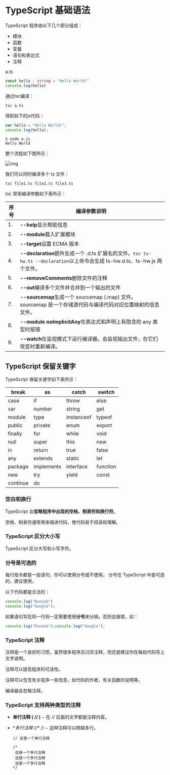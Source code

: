 # TypeScript 基础语法

TypeScript 程序由以下几个部分组成：

- 模块
- 函数
- 变量
- 语句和表达式
- 注释



a.ts

```typescript
const hello : string = "Hello World!"
console.log(hello)
```

通过tsc编译：

```shell
tsc a.ts
```

得到如下的js代码：

```javascript
var hello = "Hello World!";
console.log(hello);
```

```shell
$ node a.js
Hello World
```

整个流程如下图所示：

![img](https://www.runoob.com/wp-content/uploads/2019/01/ts-2020-11-26-3.png)



我们可以同时编译多个 ts 文件：

```
tsc file1.ts file2.ts file3.ts
```

tsc 常用编译参数如下表所示：

| 序号 | 编译参数说明                                                 |
| ---- | ------------------------------------------------------------ |
| 1.   | **--help**显示帮助信息                                       |
| 2.   | **--module**载入扩展模块                                     |
| 3.   | **--target**设置 ECMA 版本                                   |
| 4.   | **--declaration**额外生成一个 .d.ts 扩展名的文件。`tsc ts-hw.ts --declaration`以上命令会生成 ts-hw.d.ts、ts-hw.js 两个文件。 |
| 5.   | **--removeComments**删除文件的注释                           |
| 6.   | **--out**编译多个文件并合并到一个输出的文件                  |
| 7.   | **--sourcemap**生成一个 sourcemap (.map) 文件。sourcemap 是一个存储源代码与编译代码对应位置映射的信息文件。 |
| 8.   | **--module noImplicitAny**在表达式和声明上有隐含的 any 类型时报错 |
| 9.   | **--watch**在监视模式下运行编译器。会监视输出文件，在它们改变时重新编译。 |

## TypeScript 保留关键字

TypeScript 保留关键字如下表所示：

| break    | as         | catch      | switch   |
| -------- | ---------- | ---------- | -------- |
| case     | if         | throw      | else     |
| var      | number     | string     | get      |
| module   | type       | instanceof | typeof   |
| public   | private    | enum       | export   |
| finally  | for        | while      | void     |
| null     | super      | this       | new      |
| in       | return     | true       | false    |
| any      | extends    | static     | let      |
| package  | implements | interface  | function |
| new      | try        | yield      | const    |
| continue | do         |            |          |

### 空白和换行

TypeScript 会**忽略程序中出现的空格、制表符和换行符**。

空格、制表符通常用来缩进代码，使代码易于阅读和理解。

### TypeScript 区分大小写

TypeScript 区分大写和小写字符。

### 分号是可选的

每行指令都是一段语句，你可以使用分号或不使用， 分号在 TypeScript 中是可选的，建议使用。

以下代码都是合法的：

```javascript
console.log("Runoob")
console.log("Google");
```

如果语句写在同一行则一定需要使用**分号**来分隔，否则会报错，如：

```javascript
console.log("Runoob");console.log("Google");
```

### TypeScript 注释

注释是一个良好的习惯，虽然很多程序员讨厌注释，但还是建议你在每段代码写上文字说明。

注释可以提高程序的可读性。

注释可以包含有关程序一些信息，如代码的作者，有关函数的说明等。

编译器会忽略注释。

### TypeScript 支持两种类型的注释

- **单行注释 ( // )** − 在 // 后面的文字都是注释内容。

- **多行注释 (/\* */)** − 这种注释可以跨越多行。

  ```
  // 这是一个单行注释
   
  /* 
   这是一个多行注释 
   这是一个多行注释 
   这是一个多行注释 
  */
  ```

  